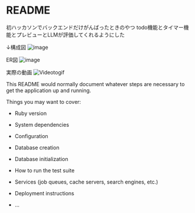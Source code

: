 # README
初ハッカソンでバックエンドだけがんばったときのやつ
todo機能とタイマー機能とプレビューとLLMが評価してくれるようにした


↓構成図
![image](https://github.com/user-attachments/assets/06ef212d-2e0c-46b6-a3a3-9e085199a402)

ER図
![image](https://github.com/user-attachments/assets/c888d018-499a-46c3-a598-54196e0f257f)

実際の動画
![Videotogif](https://github.com/user-attachments/assets/da0ebba3-87fe-4012-a8c0-9dea23fa87df)



This README would normally document whatever steps are necessary to get the
application up and running.

Things you may want to cover:

* Ruby version

* System dependencies

* Configuration

* Database creation

* Database initialization

* How to run the test suite

* Services (job queues, cache servers, search engines, etc.)

* Deployment instructions

* ...
